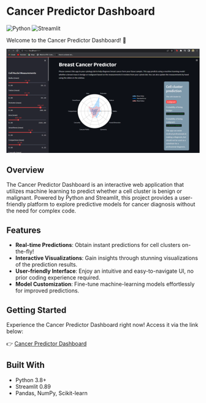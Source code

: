 <!-- Add an eye-catching project banner or logo here -->

# Cancer Predictor Dashboard

![Python](https://img.shields.io/badge/Python-3.8%2B-blue)
![Streamlit](https://img.shields.io/badge/Streamlit-0.89-brightgreen)

Welcome to the Cancer Predictor Dashboard! 🚀

![Breast Cancer Prediction App](https://github.com/pvashish/StreamML-Dashboard/blob/main/cancer.PNG)

## Overview

The Cancer Predictor Dashboard is an interactive web application that utilizes machine learning to predict whether a cell cluster is benign or malignant. Powered by Python and Streamlit, this project provides a user-friendly platform to explore predictive models for cancer diagnosis without the need for complex code.

## Features

- **Real-time Predictions**: Obtain instant predictions for cell clusters on-the-fly!
- **Interactive Visualizations**: Gain insights through stunning visualizations of the prediction results.
- **User-friendly Interface**: Enjoy an intuitive and easy-to-navigate UI, no prior coding experience required.
- **Model Customization**: Fine-tune machine-learning models effortlessly for improved predictions.


## Getting Started

Experience the Cancer Predictor Dashboard right now! Access it via the link below:

👉 [Cancer Predictor Dashboard](https://cancer-predictor-dashboard-by-pranavi.streamlit.app/)


## Built With

- Python 3.8+
- Streamlit 0.89
- Pandas, NumPy, Scikit-learn
